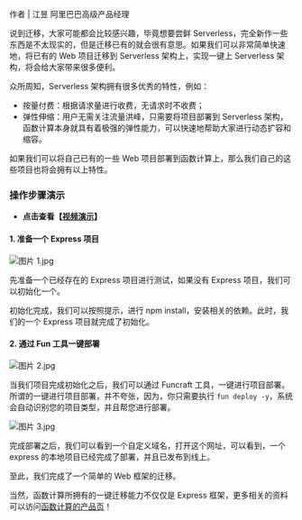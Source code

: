 作者 | 江昱 阿里巴巴高级产品经理

说到迁移，大家可能都会比较感兴趣，毕竟想要尝鲜
Serverless，完全新作一些东西是不太现实的，但是迁移已有的就会很有意思。如果我们可以非常简单快速地，将已有的 Web 项目迁移到
Serverless 架构上，实现一键上 Serverless 架构，将会给大家带来很多便利。

众所周知，Serverless 架构拥有很多优秀的特性，例如：

  * 按量付费：根据请求量进行收费，无请求时不收费；
  * 弹性伸缩：用户无需关注流量洪峰，只需要将项目部署到 Serverless 架构，函数计算本身就具有着极强的弹性能力，可以快速地帮助大家进行动态扩容和缩容。

如果我们可以将自己已有的一些 Web 项目部署到函数计算上，那么我们自己的这些项目也将会拥有以上特性。

### 操作步骤演示

  * **点击查看【[视频演示](https://developer.aliyun.com/lesson_2024_18998)】**

#### 1\. 准备一个 Express 项目

![图片 1.jpg](https://images.gitbook.cn/2020-09-21-060723.jpg)

先准备一个已经存在的 Express 项目进行测试，如果没有 Express 项目，我们可以初始化一个。

初始化完成，我们可以按照提示，进行 npm install，安装相关的依赖。此时，我们的一个 Express 项目就完成了初始化。

#### 2\. 通过 Fun 工具一键部署

![图片 2.jpg](https://images.gitbook.cn/2020-09-21-060724.jpg)

当我们项目完成初始化之后，我们可以通过 Funcraft 工具，一键进行项目部署。所谓的一键进行项目部署，并不夸张，因为，你只需要执行 `fun
deploy -y`，系统会自动识别您的项目类型，并且帮您进行部署。

![图片 3.jpg](https://images.gitbook.cn/2020-09-21-060726.jpg)

完成部署之后，我们可以看到一个自定义域名，打开这个网址，可以看到，一个 express 的本地项目已经完成了部署，并且已发布到线上。

至此，我们完成了一个简单的 Web 框架的迁移。

当然，函数计算所拥有的一键迁移能力不仅仅是 Express
框架，更多相关的资料可以访问[函数计算的产品页](https://www.aliyun.com/product/fc)！

